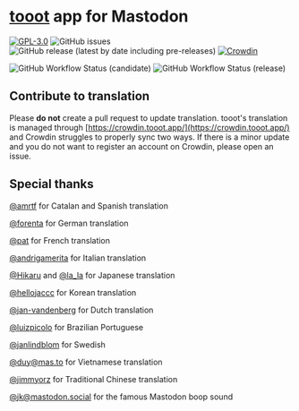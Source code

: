 # [tooot](https://tooot.app/) app for Mastodon

[![GPL-3.0](https://img.shields.io/github/license/tooot-app/push)](LICENSE) ![GitHub issues](https://img.shields.io/github/issues/tooot-app/app) ![GitHub release (latest by date including pre-releases)](https://img.shields.io/github/v/release/tooot-app/app?include_prereleases) [![Crowdin](https://badges.crowdin.net/tooot/localized.svg)](https://crowdin.tooot.app/project/tooot)

![GitHub Workflow Status (candidate)](https://img.shields.io/github/workflow/status/tooot-app/app/build/candidate?label=build%20candidate) ![GitHub Workflow Status (release)](https://img.shields.io/github/workflow/status/tooot-app/app/build/release?label=build%20release)

## Contribute to translation

Please **do not** create a pull request to update translation. tooot's translation is managed through [https://crowdin.tooot.app/](https://crowdin.tooot.app/) and Crowdin struggles to properly sync two ways. If there is a minor update and you do not want to register an account on Crowdin, please open an issue.


## Special thanks

[@amrtf](https://crowdin.com/profile/amrtf) for Catalan and Spanish translation

[@forenta](https://github.com/forenta) for German translation

[@pat](https://piaille.fr/@pat) for French translation

[@andrigamerita](https://github.com/andrigamerita) for Italian translation

[@Hikaru](https://github.com/Hikali-47041) and [@la_la](https://mstdn.jp/@la_la_la) for Japanese translation

[@hellojaccc](https://github.com/hellojaccc) for Korean translation

[@jan-vandenberg](https://crowdin.com/profile/jan-vandenberg) for Dutch translation

[@luizpicolo](https://github.com/luizpicolo) for Brazilian Portuguese

[@janlindblom](https://github.com/janlindblom) for Swedish

[@duy@mas.to](https://mas.to/@duy) for Vietnamese translation

[@jimmyorz](https://github.com/jimmyorz) for Traditional Chinese translation

[@jk@mastodon.social](https://mastodon.social/@jk) for the famous Mastodon boop sound
